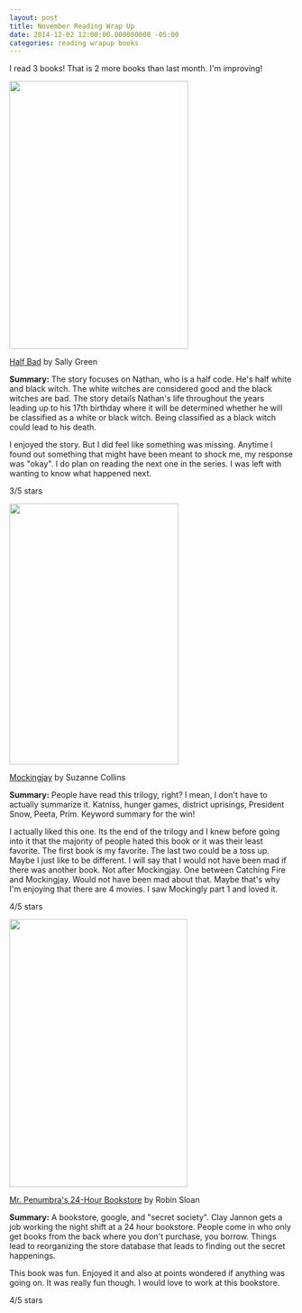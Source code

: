 ```yaml
---
layout: post
title: November Reading Wrap Up
date: 2014-12-02 12:00:00.000000000 -05:00
categories: reading wrapup books
---
```

<p>I read 3 books! That is 2 more books than last month. I'm improving!</p>
<p><img class=" alignleft" src="http://images.abovethetreeline.com/ea/CENG/images/jacket_covers/original/1410471527_133bd.jpg?width=1000" alt="" width="317" height="475" /></p>
<p><a href="https://www.goodreads.com/book/show/18079804-half-bad?ac=1">Half Bad</a> by Sally Green</p>
<p><strong>Summary:</strong> The story focuses on Nathan, who is a half code. He's half white and black witch. The white witches are considered good and the black witches are bad. The story details Nathan's life throughout the years leading up to his 17th birthday where it will be determined whether he will be classified as a white or black witch. Being classified as a black witch could lead to his death.</p>
<p>I enjoyed the story. But I did feel like something was missing. Anytime I found out something that might have been meant to shock me, my response was "okay". I do plan on reading the next one in the series. I was left with wanting to know what happened next.</p>
<p>3/5 stars</p>
<p><img class=" alignleft" src="http://images.abovethetreeline.com/ea/CENG/images/jacket_covers/original/9781594135866_193ef.jpg?width=1000" alt="" width="300" height="463" /></p>
<p><a href="https://www.goodreads.com/book/show/7260188-mockingjay?from_search=true">Mockingjay</a> by Suzanne Collins</p>
<p><strong>Summary:</strong> People have read this trilogy, right? I mean, I don't have to actually summarize it. Katniss, hunger games, district uprisings, President Snow, Peeta, Prim. Keyword summary for the win!</p>
<p>I actually liked this one. Its the end of the trilogy and I knew before going into it that the majority of people hated this book or it was their least favorite. The first book is my favorite. The last two could be a toss up. Maybe I just like to be different. I will say that I would not have been mad if there was another book. Not after Mockingjay. One between Catching Fire and Mockingjay. Would not have been mad about that. Maybe that's why I'm enjoying that there are 4 movies. I saw Mockingly part 1 and loved it.</p>
<p>4/5 stars</p>
<p><img class=" alignleft" src="http://images.abovethetreeline.com/ea/MM/images/jacket_covers/original/9781250037756_9cc42.jpg?width=1000" alt="" width="316" height="475" /></p>
<p><a href="https://www.goodreads.com/book/show/13538873-mr-penumbra-s-24-hour-bookstore">Mr. Penumbra's 24-Hour Bookstore</a> by Robin Sloan</p>
<p><strong>Summary:</strong> A bookstore, google, and "secret society". Clay Jannon gets a job working the night shift at a 24 hour bookstore. People come in who only get books from the back where you don't purchase, you borrow. Things lead to reorganizing the store database that leads to finding out the secret happenings.</p>
<p>This book was fun. Enjoyed it and also at points wondered if anything was going on. It was really fun though. I would love to work at this bookstore.</p>
<p>4/5 stars</p>
